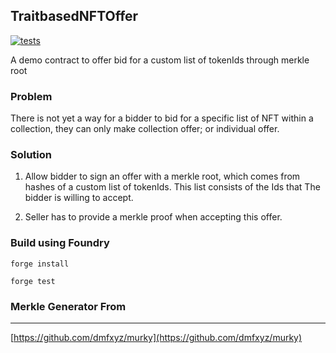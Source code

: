 ## TraitbasedNFTOffer
[![tests](https://github.com/chrisckwong821/merkleNFTOffer/actions/workflows/unittest.yml/badge.svg)](https://github.com/chrisckwong821/merkleNFTOffer/actions/workflows/unittest.yml)


A demo contract to offer bid for a custom list of tokenIds through merkle root

### Problem

There is not yet a way for a bidder to bid for a specific list of NFT within a collection, they can only make collection offer; or individual offer.

### Solution

1. Allow bidder to sign an offer with a merkle root, which comes from hashes of a custom list of tokenIds. This list consists of the Ids that The bidder is willing to accept.

2. Seller has to provide a merkle proof when accepting this offer.


### Build using Foundry

```forge install```

```forge test```

### Merkle Generator From
---
[https://github.com/dmfxyz/murky](https://github.com/dmfxyz/murky)